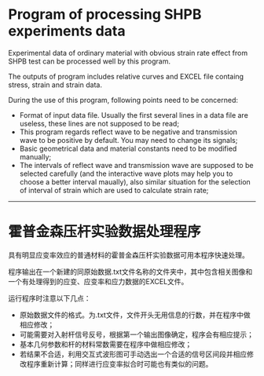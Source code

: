 # Program of processing SHPB experiments data
Experimental data of ordinary material with obvious strain rate effect from SHPB test can be processed well by this program.

The outputs of program includes relative curves and EXCEL file containg stress, strain and strain data.

During the use of this program, following points need to be concerned:
* Format of input data file. Usually the first several lines in a data file are useless, these lines are not supposed to be read;
* This program regards reflect wave to be negative and transmission wave to be positive by default. You may need to change its signals;
* Basic geometrical data and material constants need to be modified manually;
* The intervals of reflect wave and transmission wave are supposed to be selected carefully (and the interactive wave plots may help you to choose a better interval maually), also similar situation for the selection of interval of strain which
are used to calculate strain rate;

---------------------------------

# 霍普金森压杆实验数据处理程序
具有明显应变率效应的普通材料的霍普金森压杆实验数据可用本程序快速处理。

程序输出在一个新建的同原始数据.txt文件名称的文件夹中，其中包含相关图像和一个有处理得到的应变、应变率和应力数据的EXCEL文件。

运行程序时注意以下几点：
* 原始数据文件的格式。为.txt文件，文件开头无用信息的行数，并在程序中做相应修改；
* 可能需要对入射杆信号反号，根据第一个输出图像确定，程序会有相应提示；
* 基本几何参数和杆的材料常数需要在程序中做相应修改；
* 若结果不合适，利用交互式波形图可手动选出一个合适的信号区间段并相应修改程序重新计算；同样进行应变率拟合时可能也有类似的问题。
